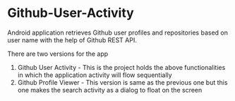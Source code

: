 # Github-User-Activity
Android application retrieves Github user profiles and repositories based on user name with the help of Github REST API.

There are two versions for the app
1. Github User Activity - This is the project holds the above functionalities in which the application activity will flow sequentially
2. Github Profile Viewer - This version is same as the previous one but this one makes the search activity as a dialog to float on the screen
